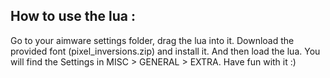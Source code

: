 ## How to use the lua :

Go to your aimware settings folder, drag the lua into it. Download the provided font (pixel_inversions.zip) and install it.
And then load the lua. You will find the Settings in MISC > GENERAL > EXTRA. Have fun with it :)
